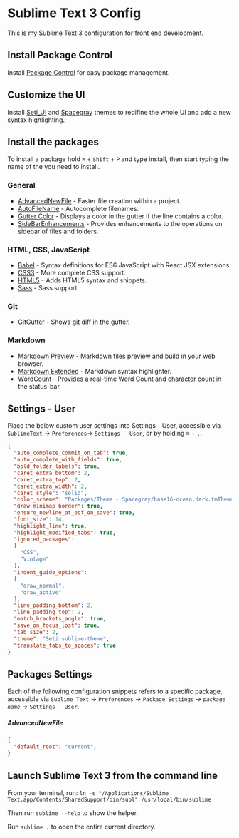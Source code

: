 Sublime Text 3 Config
=====================

This is my Sublime Text 3 configuration for front end development.

Install Package Control
-----------------------

Install [Package Control](https://packagecontrol.io/) for easy package management.

Customize the UI
----------------

Install [Seti_UI](https://packagecontrol.io/packages/Seti_UI) and [Spacegray](https://github.com/kkga/spacegray) themes to redifine the whole UI and add a new syntax highlighting.

Install the packages
--------------------

To install a package hold `⌘` + `Shift` + `P` and type install, then start typing the name of the you need to install.

### General
* [AdvancedNewFile](https://packagecontrol.io/packages/AdvancedNewFile) - Faster file creation within a project.
* [AutoFileName](https://packagecontrol.io/packages/AutoFileName) - Autocomplete filenames.
* [Gutter Color](https://packagecontrol.io/packages/Gutter%20Color) - Displays a color in the gutter if the line contains a color.
* [SideBarEnhancements](https://packagecontrol.io/packages/SideBarEnhancements) - Provides enhancements to the operations on sidebar of files and folders.

### HTML, CSS, JavaScript
* [Babel](https://packagecontrol.io/packages/Babel) - Syntax definitions for ES6 JavaScript with React JSX extensions.
* [CSS3](https://packagecontrol.io/packages/CSS3) - More complete CSS support.
* [HTML5](https://packagecontrol.io/packages/HTML5) - Adds HTML5 syntax and snippets.
* [Sass](https://packagecontrol.io/packages/Sass) - Sass support.

### Git
* [GitGutter](https://packagecontrol.io/packages/GitGutter) - Shows git diff in the gutter.

### Markdown
* [Markdown Preview](https://packagecontrol.io/packages/Markdown%20Preview) - Markdown files preview and build in your web browser.
* [Markdown Extended](https://packagecontrol.io/packages/Markdown%20Extended) - Markdown syntax highlighter.
* [WordCount](https://packagecontrol.io/packages/WordCount) - Provides a real-time Word Count and character count in the status-bar.

Settings - User
---------------

Place the below custom user settings into Settings - User, accessible via `SublimeText` → `Preferences`→ `Settings - User`, or by holding `⌘` + `,`.

```json
{
  "auto_complete_commit_on_tab": true,
  "auto_complete_with_fields": true,
  "bold_folder_labels": true,
  "caret_extra_bottom": 2,
  "caret_extra_top": 2,
  "caret_extra_width": 2,
  "caret_style": "solid",
  "color_scheme": "Packages/Theme - Spacegray/base16-ocean.dark.tmTheme",
  "draw_minimap_border": true,
  "ensure_newline_at_eof_on_save": true,
  "font_size": 14,
  "highlight_line": true,
  "highlight_modified_tabs": true,
  "ignored_packages":
  [
    "CSS",
    "Vintage"
  ],
  "indent_guide_options":
  [
    "draw_normal",
    "draw_active"
  ],
  "line_padding_bottom": 2,
  "line_padding_top": 2,
  "match_brackets_angle": true,
  "save_on_focus_lost": true,
  "tab_size": 2,
  "theme": "Seti.sublime-theme",
  "translate_tabs_to_spaces": true
}
```

Packages Settings
-----------------

Each of the following configuration snippets refers to a specific package, accessible via `Sublime Text` → `Preferences` → `Package Settings` → *`package name`* → `Settings - User`.

##### AdvancedNewFile
```json
{
  "default_root": "current",
}
```

Launch Sublime Text 3 from the command line
-------------------------------------------

From your terminal, run:
`ln -s "/Applications/Sublime Text.app/Contents/SharedSupport/bin/subl" /usr/local/bin/sublime`

Then run `sublime --help` to show the helper.

Run `sublime .` to open the entire current directory.
